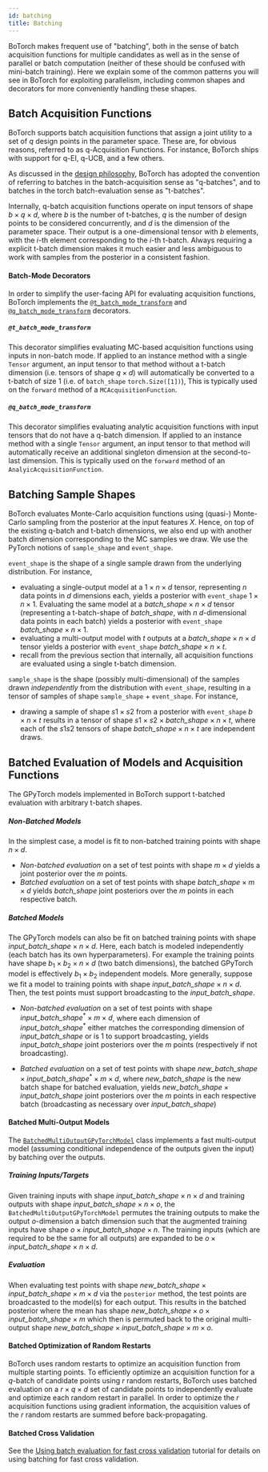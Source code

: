 ```yaml
---
id: batching
title: Batching
---
```


BoTorch makes frequent use of "batching", both in the sense of batch acquisition
functions for multiple candidates as well as in the sense of parallel or batch
computation (neither of these should be confused with mini-batch training).
Here we explain some of the common patterns you will see in BoTorch for
exploiting parallelism, including common shapes and decorators for more
conveniently handling these shapes.


## Batch Acquisition Functions

BoTorch supports batch acquisition functions that assign a joint utility to a
set of $q$ design points in the parameter space. These are, for obvious reasons,
referred to as q-Acquisition Functions. For instance, BoTorch ships with support
for q-EI, q-UCB, and a few others.

As discussed in the
[design philosophy](design_philosophy#batching-batching-batching),
BoTorch has adopted the convention of referring to batches in the
batch-acquisition sense as "q-batches", and to batches in the torch
batch-evaluation sense as "t-batches".

Internally, q-batch acquisition functions operate on input tensors of shape
$b \times q \times d$, where $b$ is the number of t-batches, $q$ is the number
of design points to be considered concurrently, and $d$ is the dimension of the
parameter space. Their output is a one-dimensional tensor with $b$ elements,
with the $i$-th element corresponding to the $i$-th t-batch. Always requiring a
explicit t-batch dimension makes it much easier and less ambiguous to work with
samples from the posterior in a consistent fashion.

#### Batch-Mode Decorators

In order to simplify the user-facing API for evaluating acquisition functions,  
BoTorch implements the
[`@t_batch_mode_transform`](../api/utils.html#botorch.utils.transforms.t_batch_mode_transform)
and
[`@q_batch_mode_transform`](../api/utils.html#botorch.utils.transforms.q_batch_mode_transform)
decorators.

##### `@t_batch_mode_transform`

This decorator simplifies evaluating MC-based acquisition functions using
inputs in non-batch mode. If applied to an instance method with a single `Tensor`
argument, an input tensor to that method without a t-batch dimension (i.e.
tensors of shape $q \times d$) will automatically be converted to a t-batch of
size 1 (i.e. of `batch_shape` `torch.Size([1])`), This is typically used on the
`forward` method of a `MCAcquisitionFunction`.


##### `@q_batch_mode_transform`

This decorator simplifies evaluating analytic acquisition functions with input
tensors that do not have a q-batch dimension. If applied to an instance method
with a single `Tensor` argument, an input tensor to that method will
automatically receive an additional singleton dimension at the second-to-last
dimension. This is typically used on the `forward` method of an
`AnalyicAcquisitionFunction`.



## Batching Sample Shapes

BoTorch evaluates Monte-Carlo acquisition functions using (quasi-) Monte-Carlo
sampling from the posterior at the input features $X$. Hence, on top of the
existing q-batch and t-batch dimensions, we also end up with another batch
dimension corresponding to the MC samples we draw. We use the PyTorch notions of
`sample_shape` and `event_shape`.

`event_shape` is the shape of a single sample drawn from the underlying
distribution. For instance,
- evaluating a single-output model at a $1 \times n \times d$ tensor,
  representing $n$ data points in $d$ dimensions each, yields a posterior with
  `event_shape` $1 \times n \times 1$. Evaluating the same model at a
  $\textit{batch_shape} \times n \times d$ tensor (representing a t-batch-shape
  of $\textit{batch_shape}$, with $n$ $d$-dimensional data points in each batch)
  yields a posterior with `event_shape` $\textit{batch_shape} \times n \times 1$.
- evaluating a multi-output model with $t$ outputs at a $\textit{batch_shape}   
  \times n \times d$ tensor yields a posterior with `event_shape`
  $\textit{batch_shape} \times n \times t$.
- recall from the previous section that internally, all acquisition functions
  are evaluated using a single t-batch dimension.

`sample_shape` is the shape (possibly multi-dimensional) of the samples drawn
*independently* from the distribution with `event_shape`, resulting in a tensor
of samples of shape `sample_shape` + `event_shape`. For instance,
- drawing a sample of shape $s1 \times s2$ from a posterior with `event_shape`
  $b \times n \times t$ results in a tensor of shape
  $s1 \times s2 \times \textit{batch_shape} \times n \times t$, where each of
  the $s1 s2$ tensors of shape $\textit{batch_shape} \times n \times t$ are
  independent draws.


## Batched Evaluation of Models and Acquisition Functions
The GPyTorch models implemented in BoTorch support t-batched evaluation with
arbitrary t-batch shapes.

##### Non-Batched Models

In the simplest case, a model is fit to non-batched training points with shape
$n \times d$.
- *Non-batched evaluation* on a set of test points with shape $m \times d$
  yields a joint posterior over the $m$ points.
- *Batched evaluation* on a set of test points with shape
  $\textit{batch_shape} \times m \times d$ yields $\textit{batch_shape}$
  joint posteriors over the $m$ points in each respective batch.

##### Batched Models
The GPyTorch models can also be fit on batched training points with shape
$\textit{input_batch_shape} \times n \times d$. Here, each batch is modeled
independently (each batch has its own hyperparameters).
For example the training points have shape $b_1 \times b_2 \times n \times d$
(two batch dimensions), the batched GPyTorch model is effectively $b_1 \times b_2$
independent models. More generally, suppose we fit a model to training points
with shape $\textit{input_batch_shape} \times n \times d$.
Then, the test points must support broadcasting to the $\textit{input_batch_shape}$.

* *Non-batched evaluation* on a set of test points with shape
  $\textit{input_batch_shape}^* \times m \times d$, where each dimension of
  $\textit{input_batch_shape}^*$ either matches the corresponding dimension of
  $\textit{input_batch_shape}$ or is 1 to support broadcasting, yields
  $\textit{input_batch_shape}$ joint posteriors over the $m$ points
  (respectively if not broadcasting).

* *Batched evaluation* on a set of test points with shape
  $\textit{new_batch_shape} \times \textit{input_batch_shape}^* \times m \times d$,
  where $\textit{new_batch_shape}$ is the new batch shape for batched evaluation,
  yields $\textit{new_batch_shape} \times \textit{input_batch_shape}$ joint
  posteriors over the $m$ points in each respective batch (broadcasting as
  necessary over $\textit{input_batch_shape}$)

#### Batched Multi-Output Models
The [`BatchedMultiOutputGPyTorchModel`](../api/models.html#batchedmultioutputgpytorchmodel)
class implements a fast multi-output model (assuming conditional independence of
the outputs given the input) by batching over the outputs.

##### Training Inputs/Targets
Given training inputs with shape $\textit{input_batch_shape} \times n \times d$
and training outputs with shape $\textit{input_batch_shape} \times n \times o$,
the `BatchedMultiOutputGPyTorchModel` permutes the training outputs to make the
output $o$-dimension a batch dimension such that the augmented training inputs
have shape $o \times \textit{input_batch_shape} \times n$. The training inputs
(which are required to be the same for all outputs) are expanded to be
$o \times \textit{input_batch_shape} \times n \times d$.

##### Evaluation
When evaluating test points with shape
$\textit{new_batch_shape} \times \textit{input_batch_shape} \times m \times d$
via the `posterior` method, the test points are broadcasted to the model(s) for
each output. This results in the batched posterior where the mean has shape
$\textit{new_batch_shape} \times o \times \textit{input_batch_shape} \times m$
which then is permuted back to the original multi-output shape
$\textit{new_batch_shape} \times \textit{input_batch_shape} \times m \times o$.

#### Batched Optimization of Random Restarts
BoTorch uses random restarts to optimize an acquisition function from multiple
starting points. To efficiently optimize an acquisition function for a $q$-batch
of candidate points using $r$ random restarts, BoTorch uses batched
evaluation on a $r \times q \times d$ set of candidate points to independently
evaluate and optimize each random restart in parallel.
In order to optimize the $r$ acquisition functions using gradient information,
the acquisition values of the $r$ random restarts are summed before
back-propagating.

#### Batched Cross Validation
See the
[Using batch evaluation for fast cross validation](../tutorials/batch_mode_cross_validation)
tutorial for details on using batching for fast cross validation.
